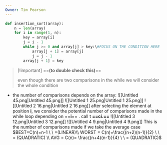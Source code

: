 ```yaml
---
Owner: Tim Pearson
---
```

```Python
def insertion_sort(array):
	n = len(array)
	for i in range(1, n):
		key = array[i]
		j = i - 1
		while j >= 0 and array[j] > key:\#FOCUS ON THE CONDITION HERE
			array[j + 1] = array[j]
			j = j - 1
		array[j + 1] = key
```

> [!important] ==**(to double check this)**==
> 
> even though there are two comparisons in the while we will consider the whole condition
- the number of comparisons depends on the array:
![[Untitled 45.png|Untitled 45.png]]
![[Untitled 1 25.png|Untitled 1 25.png]]
![[Untitled 2 16.png|Untitled 2 16.png]]
after selecting the element at position **i**, we consider the potential number of comparisons made in the while loop depending on ==**i**== . call t **==ci.==**
![[Untitled 3 12.png|Untitled 3 12.png]]
![[Untitled 4 9.png|Untitled 4 9.png]]
This is the number of comparisons made if we take the average case
$BEST=C(n)=n-1 \ \ =(LINEAR)\\  
WORST = C(n)=\frac{(n+2)(n-1)}{2} \ \ = (QUADRATIC) \\  
AVG = C(n)= \frac{(n+4)(n-1)}{4} \ \ = (QUADRATIC)$